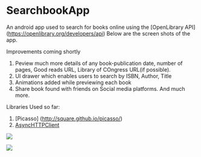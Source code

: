 # SearchbookApp
An android app used to search for books online using the [OpenLibrary API] (https://openlibrary.org/developers/api)
Below are the screen shots of the app. 

Improvements coming shortly
1. Peview much more details of any book-publication date, number of pages, Good reads URL, Library of COngress URL(if possible).
2. UI drawer which enables users to search by ISBN, Author, Title
3. Animations added while previewing each book
4. Share book found with friends on Social media platforms.
And much more.


Libraries Used so far:

1.  [Picasso] (http://square.github.io/picasso/)
2.  [AsyncHTTPClient](https://github.com/loopj/android-async-http)

![](https://github.com/ainaleke/SearchBookApp/blob/master/screenshots/initialsearch_books.PNG) 

![](https://github.com/ainaleke/SearchBookApp/blob/master/screenshots/searchbookappimg1.PNG)
